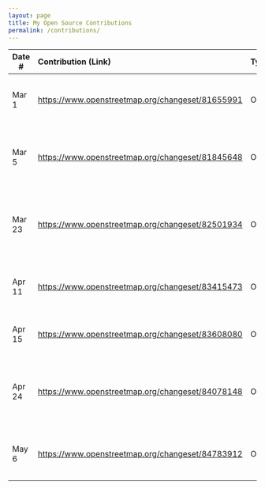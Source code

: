 ```yaml
---
layout: page
title: My Open Source Contributions
permalink: /contributions/
---
```


<!--
Type of the contribution should be "Wikipedia edit", "OpenStreet Map feature", "Documentation", "Course website", "Blog",
"Browse Add-on", etc.

The description should include a brief summary of what you did.

Replace the first row with your own contribution. 

-->





| Date #       | Contribution (Link)  | Type  | Description |
|---|:---|:---|:---|
| Mar 1 | https://www.openstreetmap.org/changeset/81655991 | OpenStreetMap | Added a bank and a restaurant in Flushing, NY. |
| Mar 5 | https://www.openstreetmap.org/changeset/81845648 | OpenStreetMap | Added a KBBQ place and supermarket in Flushing, NY. |
| Mar 23 | https://www.openstreetmap.org/changeset/82501934 | OpenStreetMap | Added a IHOP and a Roman Catholic church in Flushing, NY. |
| Apr 11 | https://www.openstreetmap.org/changeset/83415473 | OpenStreetMap | Added a Domino's Pizza in Flushing, NY. |
| Apr 15 | https://www.openstreetmap.org/changeset/83608080 | OpenStreetMap | Added a restaurant in Flushing, NY. |
| Apr 24 | https://www.openstreetmap.org/changeset/84078148 | OpenStreetMap | Finished details for a Roman Catholic church in Flushing, NY. |
| May 6 | https://www.openstreetmap.org/changeset/84783912 | OpenStreetMap | Added a KFC and a Chase Bank in Flushing, NY. |
